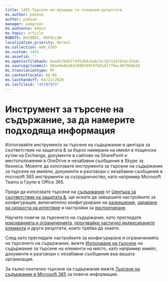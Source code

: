 ```yaml
---
title: 1491-Търсене-не-връщащи се очаквани-резултати
ms.author: pebaum
author: pebaum
manager: pamgreen
ms.audience: Admin
ms.topic: article
ROBOTS: NOINDEX, NOFOLLOW
localization_priority: Normal
ms.collection: Adm_O365
ms.custom: 1491
ms.assetid: ''
ms.openlocfilehash: 6ee827bd51f4fb3b4c6abc6c1b7154783dcd3e8c
ms.sourcegitcommit: 89ae9e8b36d1980f89f07b016fff0ec48f96b620
ms.translationtype: MT
ms.contentlocale: bg-BG
ms.lasthandoff: 04/23/2020
ms.locfileid: "43787973"
---
```

# <a name="content-search-tool-to-find-relevant-info"></a>Инструмент за търсене на съдържание, за да намерите подходяща информация

Използвайте инструмента за търсене на съдържание в центъра за съответствие на защитата & за бързо намиране на имейл в пощенски кутии на Exchange, документи в сайтове на SharePoint и местоположения в OneDrive и незабавни съобщения в Skype за бизнеса. Можете да използвате инструмента за търсене на съдържание за търсене на имейли, документи и разговори с незабавни съобщения в microsoft 365 инструменти за сътрудничество, като например Microsoft Teams и Групи в Office 365.


Преди да използвате търсене на [съдържание](https://sip.protection.office.com/contentsearchbeta?ContentOnly=1) от [Центъра за съответствие на защитата &](https://sip.protection.office.com/homepage), ще искате да завършите настройките за конфигурация, включително конфигуриране на [разрешения,](https://docs.microsoft.com/office365/securitycompliance/permissions-filtering-for-content-search) [задаване на скорости на изтегляне](https://docs.microsoft.com/office365/securitycompliance/increase-download-speeds-when-exporting-ediscovery-results) и настройки за [експортиране](https://docs.microsoft.com/office365/securitycompliance/disable-reports-when-you-export-content-search-results).

Научете повече за търсенето на съдържание, като прегледате [изискванията и ограниченията](https://docs.microsoft.com/office365/securitycompliance/limits-for-content-search), [проучвайки частично индексираните елементи](https://docs.microsoft.com/office365/securitycompliance/investigating-partially-indexed-items-in-ediscovery) и други резултати, които трябва да знаете.

След като прегледате настройките за конфигуриране и ограниченията на търсенето на съдържание, вижте [Използване на търсене</a> на съдържание за търсене на елементи на място, като например имейл, документи и разговори с незабавни съобщения във вашата организация](https://docs.microsoft.com/office365/securitycompliance/content-search).

За пълно поетапно търсене на съдържание вижте [Търсене на съдържание в Microsoft 365](https://docs.microsoft.com/office365/securitycompliance/search-for-content) за повече информация.

